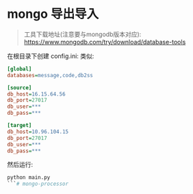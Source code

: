 # mongo 导出导入
> 工具下载地址(注意要与mongodb版本对应): https://www.mongodb.com/try/download/database-tools

在根目录下创建 config.ini:
类似:
```ini
[global]
databases=message,code,db2ss

[source]
db_host=16.15.64.56
db_port=27017
db_user=***
db_pass=***

[target]
db_host=10.96.104.15
db_port=27017
db_user=***
db_pass=***
```
然后运行:
```python
python main.py
```# mongo-processor
